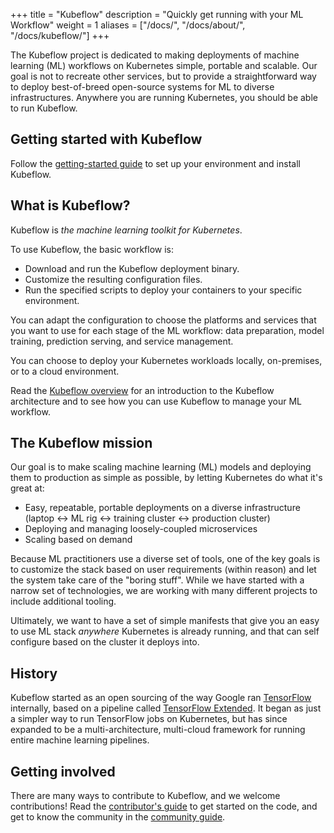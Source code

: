 +++
title = "Kubeflow"
description = "Quickly get running with your ML Workflow"
weight = 1
aliases = ["/docs/", "/docs/about/", "/docs/kubeflow/"]
+++

The Kubeflow project is dedicated to making deployments of machine learning (ML) 
workflows on Kubernetes simple, portable and scalable. Our goal is not to 
recreate other services, but to provide a straightforward way to deploy 
best-of-breed open-source systems for ML to diverse infrastructures. Anywhere 
you are running Kubernetes, you should be able to run Kubeflow.

## Getting started with Kubeflow

Follow the [getting-started guide](/docs/started/getting-started/) to set up
your environment and install Kubeflow.

## What is Kubeflow?

Kubeflow is *the machine learning toolkit for Kubernetes*.

To use Kubeflow, the basic workflow is:

* Download and run the Kubeflow deployment binary.
* Customize the resulting configuration files.
* Run the specified scripts to deploy your containers to your specific
  environment.

You can adapt the configuration to choose the platforms and services that you 
want to use for each stage of the ML workflow: data preparation, model training,
prediction serving, and service management.

You can choose to deploy your Kubernetes workloads locally, on-premises, or to 
a cloud environment.

Read the [Kubeflow overview](/docs/started/kubeflow-overview/) for an
introduction to the Kubeflow architecture and to see how you can use Kubeflow
to manage your ML workflow.

## The Kubeflow mission

Our goal is to make scaling machine learning (ML) models and deploying them to
production as simple as possible, by letting Kubernetes do what it's great at:

  * Easy, repeatable, portable deployments on a diverse infrastructure (laptop
    <-> ML rig <-> training cluster <-> production cluster)
  * Deploying and managing loosely-coupled microservices
  * Scaling based on demand

Because ML practitioners use a diverse set of tools, one of the key goals is to
customize the stack based on user requirements (within reason) and let the
system take care of the "boring stuff". While we have started with a narrow set
of technologies, we are working with many different projects to include 
additional tooling.

Ultimately, we want to have a set of simple manifests that give you an easy to 
use ML stack _anywhere_ Kubernetes is already running, and that can self 
configure based on the cluster it deploys into.

## History

Kubeflow started as an open sourcing of the way Google ran [TensorFlow](https://www.tensorflow.org/) internally, based on a pipeline called [TensorFlow Extended](https://www.tensorflow.org/tfx/). It began as just a simpler way to run TensorFlow jobs on Kubernetes, but has since expanded to be a multi-architecture, multi-cloud framework for running entire machine learning pipelines.

## Getting involved

There are many ways to contribute to Kubeflow, and we welcome contributions! 
Read the [contributor's guide](/docs/about/contributing) to get started on the 
code, and get to know the community in the 
[community guide](/docs/about/community).
